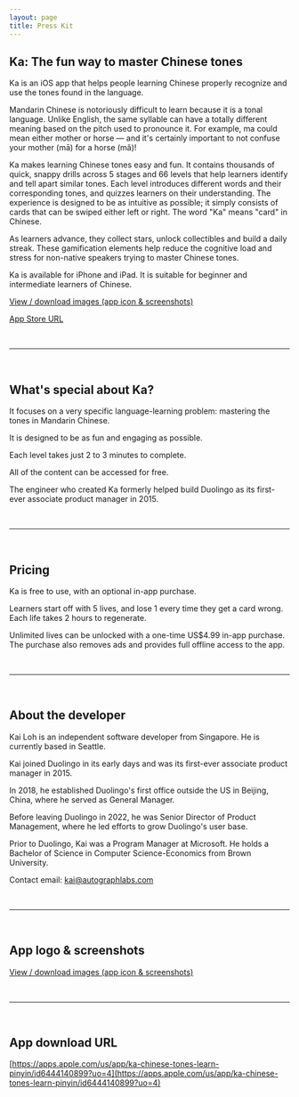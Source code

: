 ```yaml
---
layout: page
title: Press Kit
---
```


## Ka: The fun way to master Chinese tones ##

Ka is an iOS app that helps people learning Chinese properly recognize and use the tones found in the language. 

Mandarin Chinese is notoriously difficult to learn because it is a tonal language. Unlike English, the same syllable can have a totally different meaning based on the pitch used to pronounce it. For example, ma could mean either mother or horse — and it's certainly important to not confuse your mother (mā) for a horse (mǎ)!

Ka makes learning Chinese tones easy and fun. It contains thousands of quick, snappy drills across 5 stages and 66 levels that help learners identify and tell apart similar tones. Each level introduces different words and their corresponding tones, and quizzes learners on their understanding. The experience is designed to be as intuitive as possible; it simply consists of cards that can be swiped either left or right. The word "Ka" means "card" in Chinese.

As learners advance, they collect stars, unlock collectibles and build a daily streak. These gamification elements help reduce the cognitive load and stress for non-native speakers trying to master Chinese tones.

Ka is available for iPhone and iPad. It is suitable for beginner and intermediate learners of Chinese.

[View / download images (app icon & screenshots)
](https://drive.google.com/drive/folders/10kcpcaMkkwHMs8SICXtvYdWmJrZxTvRz?usp=share_link)


[App Store URL](https://apps.apple.com/us/app/ka-chinese-tones-learn-pinyin/id6444140899?uo=4)

<br/>

---

<br/>


## What's special about Ka? ##

It focuses on a very specific language-learning problem: mastering the tones in Mandarin Chinese.

It is designed to be as fun and engaging as possible.

Each level takes just 2 to 3 minutes to complete.

All of the content can be accessed for free.

The engineer who created Ka formerly helped build Duolingo as its first-ever associate product manager in 2015.

<br/>

---

<br/>


## Pricing ##

Ka is free to use, with an optional in-app purchase.

Learners start off with 5 lives, and lose 1 every time they get a card wrong. Each life takes 2 hours to regenerate. 

Unlimited lives can be unlocked with a one-time US$4.99 in-app purchase. The purchase also removes ads and provides full offline access to the app.

<br/>

---

<br/>


## About the developer ##

Kai Loh is an independent software developer from Singapore. He is currently based in Seattle. 

Kai joined Duolingo in its early days and was its first-ever associate product manager in 2015. 

In 2018, he established Duolingo's first office outside the US in Beijing, China, where he served as General Manager. 

Before leaving Duolingo in 2022, he was Senior Director of Product Management, where he led efforts to grow Duolingo's user base.

Prior to Duolingo, Kai was a Program Manager at Microsoft. He holds a Bachelor of Science in Computer Science-Economics from Brown University.

Contact email: [kai@autographlabs.com](mailto:kai@autographlabs.com)

<br/>

---

<br/>


## App logo & screenshots ##

[View / download images (app icon & screenshots)
](https://drive.google.com/drive/folders/10kcpcaMkkwHMs8SICXtvYdWmJrZxTvRz?usp=share_link)

<br/>

---

<br/>


## App download URL ##

[https://apps.apple.com/us/app/ka-chinese-tones-learn-pinyin/id6444140899?uo=4](https://apps.apple.com/us/app/ka-chinese-tones-learn-pinyin/id6444140899?uo=4)